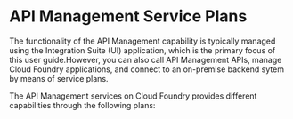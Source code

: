 <!-- loioe0646630540d440aa1177b389f512afa -->

# API Management Service Plans

The functionality of the API Management capability is typically managed using the Integration Suite \(UI\) application, which is the primary focus of this user guide.However, you can also call API Management APIs, manage Cloud Foundry applications, and connect to an on-premise backend sytem by means of service plans.

The API Management services on Cloud Foundry provides different capabilities through the following plans:

